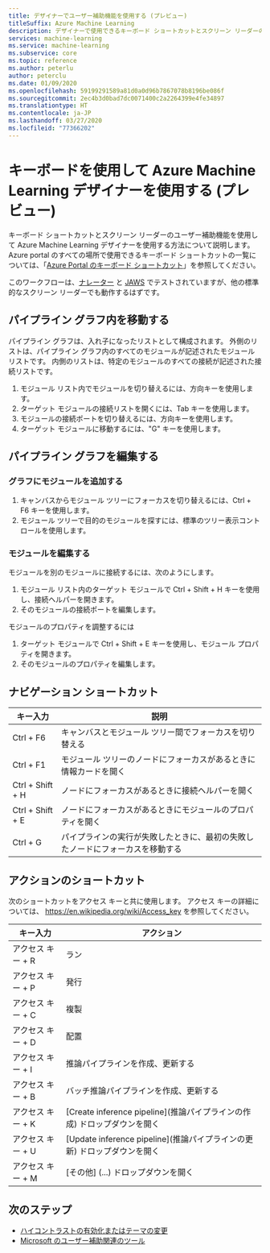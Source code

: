 ```yaml
---
title: デザイナーでユーザー補助機能を使用する (プレビュー)
titleSuffix: Azure Machine Learning
description: デザイナーで使用できるキーボード ショートカットとスクリーン リーダーのユーザー補助機能について説明します。
services: machine-learning
ms.service: machine-learning
ms.subservice: core
ms.topic: reference
ms.author: peterlu
author: peterclu
ms.date: 01/09/2020
ms.openlocfilehash: 59199291589a81d0a0d96b7867078b8196be086f
ms.sourcegitcommit: 2ec4b3d0bad7dc0071400c2a2264399e4fe34897
ms.translationtype: HT
ms.contentlocale: ja-JP
ms.lasthandoff: 03/27/2020
ms.locfileid: "77366202"
---
```

# <a name="use-a-keyboard-to-use-azure-machine-learning-designer-preview"></a>キーボードを使用して Azure Machine Learning デザイナーを使用する (プレビュー)

キーボード ショートカットとスクリーン リーダーのユーザー補助機能を使用して Azure Machine Learning デザイナーを使用する方法について説明します。 Azure portal のすべての場所で使用できるキーボード ショートカットの一覧については、「[Azure Portal のキーボード ショートカット](../azure-portal/azure-portal-keyboard-shortcuts.md)」を参照してください。

このワークフローは、[ナレーター](https://support.microsoft.com/help/22798/windows-10-complete-guide-to-narrator) と [JAWS](https://www.freedomscientific.com/products/software/jaws/) でテストされていますが、他の標準的なスクリーン リーダーでも動作するはずです。

## <a name="navigate-the-pipeline-graph"></a>パイプライン グラフ内を移動する

パイプライン グラフは、入れ子になったリストとして構成されます。 外側のリストは、パイプライン グラフ内のすべてのモジュールが記述されたモジュール リストです。 内側のリストは、特定のモジュールのすべての接続が記述された接続リストです。  

1. モジュール リスト内でモジュールを切り替えるには、方向キーを使用します。
1. ターゲット モジュールの接続リストを開くには、Tab キーを使用します。
1. モジュールの接続ポートを切り替えるには、方向キーを使用します。
1. ターゲット モジュールに移動するには、"G" キーを使用します。

## <a name="edit-the-pipeline-graph"></a>パイプライン グラフを編集する

### <a name="add-a-module-to-the-graph"></a>グラフにモジュールを追加する

1. キャンバスからモジュール ツリーにフォーカスを切り替えるには、Ctrl + F6 キーを使用します。
1. モジュール ツリーで目的のモジュールを探すには、標準のツリー表示コントロールを使用します。

### <a name="edit-a-module"></a>モジュールを編集する

モジュールを別のモジュールに接続するには、次のようにします。

1. モジュール リスト内のターゲット モジュールで Ctrl + Shift + H キーを使用し、接続ヘルパーを開きます。
1. そのモジュールの接続ポートを編集します。

モジュールのプロパティを調整するには

1. ターゲット モジュールで Ctrl + Shift + E キーを使用し、モジュール プロパティを開きます。
1. そのモジュールのプロパティを編集します。

## <a name="navigation-shortcuts"></a>ナビゲーション ショートカット

| キー入力 | 説明 |
|-|-|
| Ctrl + F6 | キャンバスとモジュール ツリー間でフォーカスを切り替える |
| Ctrl + F1   | モジュール ツリーのノードにフォーカスがあるときに情報カードを開く |
| Ctrl + Shift + H | ノードにフォーカスがあるときに接続ヘルパーを開く |
| Ctrl + Shift + E | ノードにフォーカスがあるときにモジュールのプロパティを開く |
| Ctrl + G | パイプラインの実行が失敗したときに、最初の失敗したノードにフォーカスを移動する |

## <a name="action-shortcuts"></a>アクションのショートカット

次のショートカットをアクセス キーと共に使用します。 アクセス キーの詳細については、 https://en.wikipedia.org/wiki/Access_key を参照してください。

| キー入力 | アクション |
|-|-|
| アクセス キー + R | ラン |
| アクセス キー + P | 発行 |
| アクセス キー + C | 複製 |
| アクセス キー + D | 配置 |
| アクセス キー + I | 推論パイプラインを作成、更新する |
| アクセス キー + B | バッチ推論パイプラインを作成、更新する |
| アクセス キー + K | [Create inference pipeline]\(推論パイプラインの作成\) ドロップダウンを開く |
| アクセス キー + U | [Update inference pipeline]\(推論パイプラインの更新\) ドロップダウンを開く |
| アクセス キー + M | [その他] (...) ドロップダウンを開く |

## <a name="next-steps"></a>次のステップ

- [ハイコントラストの有効化またはテーマの変更](../azure-portal/azure-portal-change-theme-high-contrast.md)
- [Microsoft のユーザー補助関連のツール](https://www.microsoft.com/accessibility)
